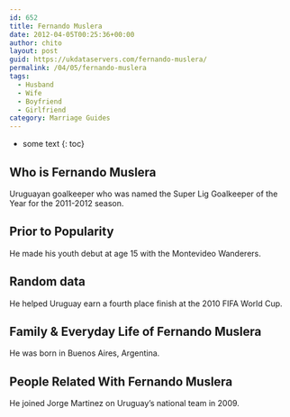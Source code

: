 ```yaml
---
id: 652
title: Fernando Muslera
date: 2012-04-05T00:25:36+00:00
author: chito
layout: post
guid: https://ukdataservers.com/fernando-muslera/
permalink: /04/05/fernando-muslera
tags:
  - Husband
  - Wife
  - Boyfriend
  - Girlfriend
category: Marriage Guides
---
```


* some text
{: toc}


## Who is  Fernando Muslera
                  
                  
                  
Uruguayan goalkeeper who was named the Super Lig Goalkeeper of the Year for the 2011-2012 season.
                  
                
                
                
## Prior to Popularity 
                  
                  
                  
He made his youth debut at age 15 with the Montevideo Wanderers.
                  
                
                
                
## Random data 
                  
                  
                  
He helped Uruguay earn a fourth place finish at the 2010 FIFA World Cup.
                  
                
                
                
## Family & Everyday Life of Fernando Muslera
                  
                  
                  
He was born in Buenos Aires, Argentina. 
                  
                
                
                
## People Related With  Fernando Muslera
                  
                  
                  
He joined Jorge Martinez on Uruguay&#8217;s national team in 2009.
                  
                
              
            
          
          
          
    
    
  
